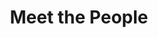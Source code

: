 ---
layout: people
order: 17
title: Meet the People
name: "Peter Huang"
position: "Rotation Student"
current: true
headshot: "peter.png"
twitter: ""
bio: "Hello! I'm a CS PhD student at Stanford University funded by a NSF Graduate Research Fellowship. My research aims to develop machine learning algorithms to understand, treat, and reverse disease at the single cell level. Previously, I obtained my BS in Computer Science from the University of Illinois at Urbana-Champaign. Outside of research, I spend my time running, hiking, and exploring new foods."
---